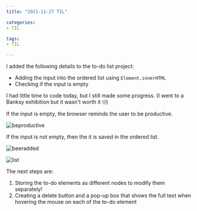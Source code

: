 ```yaml
---
title: "2021-11-27 TIL"

categories: 
- TIL

tags:
- TIL

---
```


I added the following details to the to-do list project:

- Adding the input into the ordered list using `Element.innerHTML`
- Checking if the input is empty

I had little time to code today, but I still made some progress. (I went to a Banksy exhibition but it wasn't worth it 🙄)

If the input is empty, the browser reminds the user to be productive.

![beproductive](https://user-images.githubusercontent.com/54295374/143762944-9f65319e-d65f-4969-b1bc-598724091374.png)

If the input is not empty, then the it is saved in the ordered list.

![beeradded](https://user-images.githubusercontent.com/54295374/143762956-24bc4193-0b58-4ad1-8107-3e050b7e75ac.png)

![list](https://user-images.githubusercontent.com/54295374/143762957-86234269-e701-43e5-8e22-a1f56b74e064.png)

The next steps are:

1. Storing the to-do elements as different nodes to modify them separately!
1. Creating a delete button and a pop-up box that shows the full text when hovering the mouse on each of the to-do element
